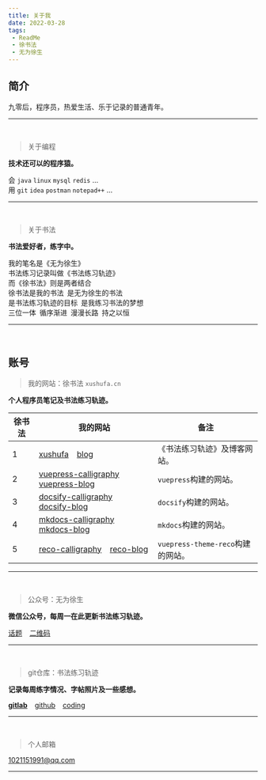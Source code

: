 ```yaml
---
title: 关于我
date: 2022-03-28
tags:
 - ReadMe
 - 徐书法
 - 无为徐生
---
```



## 简介

九零后，程序员，热爱生活、乐于记录的普通青年。

---

<br/>

> 关于编程

**技术还可以的程序猿。**

会 `java`  `linux`  `mysql` `redis` ...  <br/>
用 `git` `idea` `postman` `notepad++` ...  <br/>

---

<br/>

> 关于书法

**书法爱好者，练字中。**

我的笔名是《无为徐生》 <br/>
书法练习记录叫做《书法练习轨迹》 <br/>
而《徐书法》则是两者结合 <br/>
徐书法是我的书法&ensp;是无为徐生的书法 <br/>
是书法练习轨迹的目标&ensp;是我练习书法的梦想 <br/>
三位一体&ensp;循序渐进&ensp;漫漫长路&ensp;持之以恒 <br/>

---

<br/>

## 账号

> 我的网站：徐书法 `xushufa.cn`

**个人程序员笔记及书法练习轨迹。**

| 徐书法 | 我的网站    |  备注          |
| -----  | ----------- |  ------------- |
| 1      | [xushufa]( https://xushufa.cn ) &ensp; [blog]( https://blog.xushufa.cn ) | 《书法练习轨迹》及博客网站。      |
| 2      | [vuepress-calligraphy]( https://vuepress-calligraphy.xushufa.cn ) &ensp; [vuepress-blog]( https://vuepress-blog.xushufa.cn ) | `vuepress`构建的网站。|
| 3      | [docsify-calligraphy]( https://docsify-calligraphy.xushufa.cn ) &ensp; [docsify-blog]( https://docsify-blog.xushufa.cn )     | `docsify`构建的网站。 |
| 4      | [mkdocs-calligraphy]( https://mkdocs-calligraphy.xushufa.cn ) &ensp; [mkdocs-blog]( https://mkdocs-blog.xushufa.cn )         | `mkdocs`构建的网站。  |
| 5      | [reco-calligraphy]( https://reco-calligraphy.xushufa.cn ) &ensp; [reco-blog]( https://reco-blog.xushufa.cn ) | `vuepress-theme-reco`构建的网站。     |


---

<br/>

> 公众号：无为徐生

**微信公众号，每周一在此更新书法练习轨迹。** 

[话题]( https://mp.weixin.qq.com/mp/appmsgalbum?__biz=Mzg4NDY2OTM0Mg==&action=getalbum&album_id=2015671980393365504 ) &ensp; [二维码]( https://xyqin.coding.net/p/my/d/imgs/git/raw/master/other/wuweixusheng_weixin.png )


---

<br/>

> git仓库：书法练习轨迹

**记录每周练字情况、字帖照片及一些感想。**

[**gitlab**]( https://gitlab.com/xuyq123/calligraphy ) &ensp; [github]( https://github.com/scott180/calligraphy ) &ensp;  [coding]( https://xyqin.coding.net/public/my/calligraphy/git ) 


---

<br/>

> 个人邮箱 

1021151991@qq.com 


---


